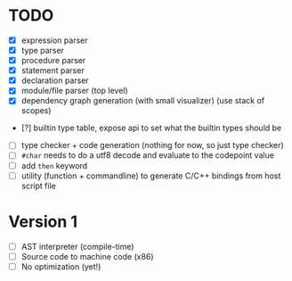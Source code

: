# TODO
- [x] expression parser
- [x] type parser
- [x] procedure parser
- [x] statement parser
- [x] declaration parser
- [x] module/file parser (top level)
- [x] dependency graph generation (with small visualizer) (use stack of scopes)
- [?] builtin type table, expose api to set what the builtin types should be
- [ ] type checker + code generation (nothing for now, so just type checker)
- [ ] `#char` needs to do a utf8 decode and evaluate to the codepoint value
- [ ] add `then` keyword
- [ ] utility (function + commandline) to generate C/C++ bindings from host script file

# Version 1
- [ ] AST interpreter (compile-time)
- [ ] Source code to machine code (x86)
- [ ] No optimization (yet!)
